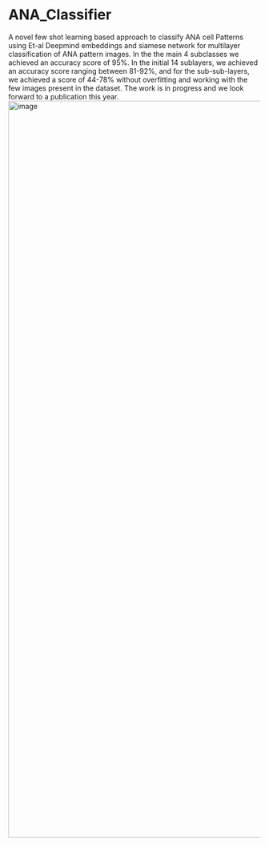# ANA_Classifier
A novel few shot learning based approach to classify ANA cell Patterns using Et-al Deepmind embeddings and siamese network for multilayer classification of ANA pattern images.
In the the main 4 subclasses we achieved an accuracy score of 95%.
In the initial 14 sublayers, we achieved an accuracy score ranging between 81-92%, and for the sub-sub-layers, we achieved a score of 44-78% without overfitting and working with the few images present in the dataset. The work is in progress and we look forward to a publication this year.
<img width="1470" alt="image" src="https://github.com/user-attachments/assets/4c8b2f91-88e7-4753-9e6f-08e3482de941" />
